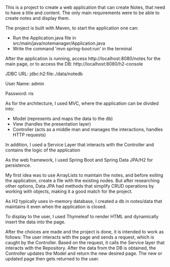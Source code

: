 This is a project to create a web application that can create Notes, that need to have a title and content. The only main requirements were to be able to create notes and display them.

The project is built with Maven, to start the application one can:
- Run the Application.java file in src/main/java/notemanager/Application.java
- Write the command 'mvn spring-boot:run' in the terminal

After the application is running, access http://localhost:8080/notes for the main page, 
or to access the DB: http://localhost:8080/h2-console 

JDBC URL: jdbc:h2:file:./data/notedb

User Name: admin

Password: ris


As for the architecture, I used MVC, where the application can be divided into:
- Model (represents and maps the data to the db)
- View (handles the presentation layer)
- Controller (acts as a middle man and manages the interactions, handles HTTP requests)

In addition, I used a Service Layer that interacts with the Controller and contains the logic of the application

As the web framework, I used Spring Boot and Spring Data JPA/H2 for persistence.

My first idea was to use ArrayLists to maintain the notes, and before exiting the application, create a file with the existing nodes.
But after researching other options, Data JPA had methods that simplify CRUD operations by working with objects, making it a good match for the project.

As H2 typically uses in-memory database, I created a db in notes/data that maintains it even when the application is closed.

To display to the user, I used Thymeleaf to render HTML and dynamically insert the data into the page.

After the choices are made and the project is done, it is intended to work as follows:
The user interacts with the page and sends a request, which is caught by the Controller. Based on the request, it calls the Service layer that interacts with the Repository. After the data from the DB is obtained, the Controller updates the Model and return the new desired page. The new or updated page then gets returned to the user.
